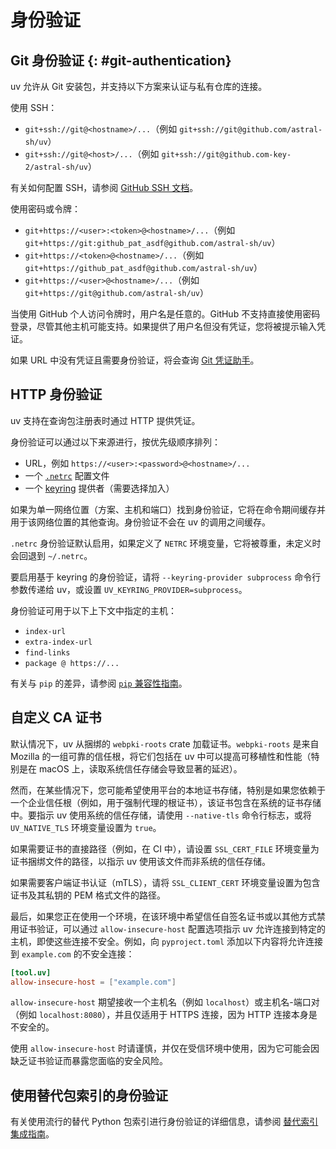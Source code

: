 # 身份验证

## Git 身份验证 {: #git-authentication}

uv 允许从 Git 安装包，并支持以下方案来认证与私有仓库的连接。

使用 SSH：

- `git+ssh://git@<hostname>/...`（例如 `git+ssh://git@github.com/astral-sh/uv`）
- `git+ssh://git@<host>/...`（例如 `git+ssh://git@github.com-key-2/astral-sh/uv`）

有关如何配置 SSH，请参阅 [GitHub SSH 文档](https://docs.github.com/en/authentication/connecting-to-github-with-ssh/about-ssh)。

使用密码或令牌：

- `git+https://<user>:<token>@<hostname>/...`（例如 `git+https://git:github_pat_asdf@github.com/astral-sh/uv`）
- `git+https://<token>@<hostname>/...`（例如 `git+https://github_pat_asdf@github.com/astral-sh/uv`）
- `git+https://<user>@<hostname>/...`（例如 `git+https://git@github.com/astral-sh/uv`）

当使用 GitHub 个人访问令牌时，用户名是任意的。GitHub 不支持直接使用密码登录，尽管其他主机可能支持。如果提供了用户名但没有凭证，您将被提示输入凭证。

如果 URL 中没有凭证且需要身份验证，将会查询 [Git 凭证助手](https://git-scm.com/doc/credential-helpers)。

## HTTP 身份验证

uv 支持在查询包注册表时通过 HTTP 提供凭证。

身份验证可以通过以下来源进行，按优先级顺序排列：

- URL，例如 `https://<user>:<password>@<hostname>/...`
- 一个 [`.netrc`](https://everything.curl.dev/usingcurl/netrc) 配置文件
- 一个 [keyring](https://github.com/jaraco/keyring) 提供者（需要选择加入）

如果为单一网络位置（方案、主机和端口）找到身份验证，它将在命令期间缓存并用于该网络位置的其他查询。身份验证不会在 uv 的调用之间缓存。

`.netrc` 身份验证默认启用，如果定义了 `NETRC` 环境变量，它将被尊重，未定义时会回退到 `~/.netrc`。

要启用基于 keyring 的身份验证，请将 `--keyring-provider subprocess` 命令行参数传递给 uv，或设置 `UV_KEYRING_PROVIDER=subprocess`。

身份验证可用于以下上下文中指定的主机：

- `index-url`
- `extra-index-url`
- `find-links`
- `package @ https://...`

有关与 `pip` 的差异，请参阅 [`pip` 兼容性指南](../pip/compatibility.md#registry-authentication)。

## 自定义 CA 证书

默认情况下，uv 从捆绑的 `webpki-roots` crate 加载证书。`webpki-roots` 是来自 Mozilla 的一组可靠的信任根，将它们包括在 uv 中可以提高可移植性和性能（特别是在 macOS 上，读取系统信任存储会导致显著的延迟）。

然而，在某些情况下，您可能希望使用平台的本地证书存储，特别是如果您依赖于一个企业信任根（例如，用于强制代理的根证书），该证书包含在系统的证书存储中。要指示 uv 使用系统的信任存储，请使用 `--native-tls` 命令行标志，或将 `UV_NATIVE_TLS` 环境变量设置为 `true`。

如果需要证书的直接路径（例如，在 CI 中），请设置 `SSL_CERT_FILE` 环境变量为证书捆绑文件的路径，以指示 uv 使用该文件而非系统的信任存储。

如果需要客户端证书认证（mTLS），请将 `SSL_CLIENT_CERT` 环境变量设置为包含证书及其私钥的 PEM 格式文件的路径。

最后，如果您正在使用一个环境，在该环境中希望信任自签名证书或以其他方式禁用证书验证，可以通过 `allow-insecure-host` 配置选项指示 uv 允许连接到特定的主机，即使这些连接不安全。例如，向 `pyproject.toml` 添加以下内容将允许连接到 `example.com` 的不安全连接：

```toml
[tool.uv]
allow-insecure-host = ["example.com"]
```

`allow-insecure-host` 期望接收一个主机名（例如 `localhost`）或主机名-端口对（例如 `localhost:8080`），并且仅适用于 HTTPS 连接，因为 HTTP 连接本身是不安全的。

使用 `allow-insecure-host` 时请谨慎，并仅在受信环境中使用，因为它可能会因缺乏证书验证而暴露您面临的安全风险。

## 使用替代包索引的身份验证

有关使用流行的替代 Python 包索引进行身份验证的详细信息，请参阅 [替代索引集成指南](../guides/integration/alternative-indexes.md)。